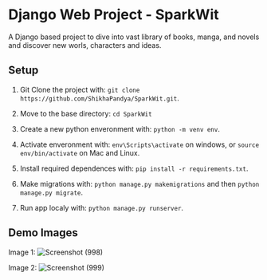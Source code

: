 # Django Web Project - SparkWit
A Django based project to dive into vast library of books, manga, and novels and discover new worls, characters and ideas.

## Setup
1. Git Clone the project with: ```git clone https://github.com/ShikhaPandya/SparkWit.git```.

2. Move to the base directory: ```cd SparkWit```

3. Create a new python enveronment with: ```python -m venv env```.

4. Activate enveronment with: ```env\Scripts\activate``` on windows, or ```source env/bin/activate``` on Mac and Linux.
   
5. Install required dependences with: ```pip install -r requirements.txt```.

6. Make migrations with: ```python manage.py makemigrations``` and then ```python manage.py migrate```.

7. Run app localy with: ```python manage.py runserver```.

## Demo Images
Image 1:
![Screenshot (998)](https://github.com/user-attachments/assets/c1cc2d57-b9ee-4226-b076-e72765ad5888)

Image 2:
![Screenshot (999)](https://github.com/user-attachments/assets/873dfe7e-1f76-450f-8a3e-a24454e0db3e)
